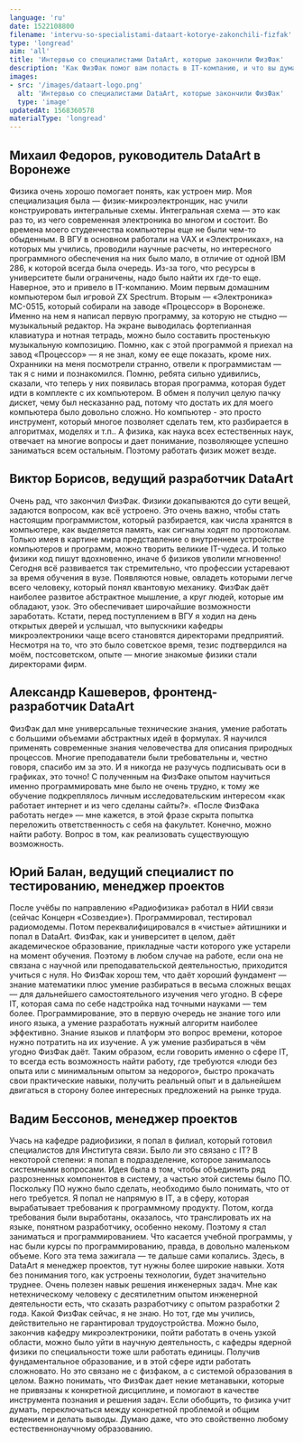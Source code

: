 ```yaml
---
language: 'ru'
date: 1522108800
filename: 'intervu-so-specialistami-dataart-kotorye-zakonchili-fizfak'
type: 'longread'
aim: 'all'
title: 'Интервью со специалистами DataArt, которые закончили ФизФак'
description: 'Как ФизФак помог вам попасть в IT-компанию, и что вы думаете о мифе, что после его окончания работать негде?'
images:
- src: '/images/dataart-logo.png'
  alt: 'Интервью со специалистами DataArt, которые закончили ФизФак'
  type: 'image'
updatedAt: 1568360578
materialType: 'longread'
---
```

Михаил Федоров, руководитель DataArt в Воронеже
-----------------------------------------------

Физика очень хорошо помогает понять, как устроен мир. Моя специализация была — физик-микроэлектронщик, нас учили конструировать интегральные схемы. Интегральная схема — это как раз то, из чего современная электроника во многом и состоит. Во времена моего студенчества компьютеры еще не были чем-то обыденным. В ВГУ в основном работали на VAX и «Электрониках», на которых мы учились, проводили научные расчеты, но интересного программного обеспечения на них было мало, в отличие от одной IBM 286, к которой всегда была очередь. Из-за того, что ресурсы в университете были ограничены, надо было найти их где-то еще. Наверное, это и привело в IT-компанию. Моим первым домашним компьютером был игровой ZX Spectrum. Вторым — «Электроника» МС-0515, который собирали на заводе «Процессор» в Воронеже. Именно на нем я написал первую программу, за которую не стыдно — музыкальный редактор. На экране выводилась фортепианная клавиатура и нотная тетрадь, можно было составить простенькую музыкальную композицию. Помню, как с этой программой я приехал на завод «Процессор» — я не знал, кому ее еще показать, кроме них. Охранники на меня посмотрели странно, отвели к программистам — так я с ними и познакомился. Помню, ребята сильно удивились, сказали, что теперь у них появилась вторая программа, которая будет идти в комплекте с их компьютером. В обмен я получил целую пачку дискет, чему был несказанно рад, потому что достать их для моего компьютера было довольно сложно. Но компьютер - это просто инструмент, который многое позволяет сделать тем, кто разбирается в алгоритмах, моделях и т.п.. А физика, как наука всех естественных наук, отвечает на многие вопросы и дает понимание, позволяющее успешно заниматься всем остальным. Поэтому работать физик может везде.

Виктор Борисов, ведущий разработчик DataArt
-------------------------------------------

Очень рад, что закончил ФизФак. Физики докапываются до сути вещей, задаются вопросом, как всё устроено. Это очень важно, чтобы стать настоящим программистом, который разбирается, как числа хранятся в компьютере, как выделяется память, как сигналы ходят по протоколам. Только имея в картине мира представление о внутреннем устройстве компьютеров и программ, можно творить великие IT-чудеса. И только физики код пишут вдохновенно, иначе б физиков уволили мгновенно! Сегодня всё развивается так стремительно, что профессии устаревают за время обучения в вузе. Появляются новые, овладеть которыми легче всего человеку, который понял квантовую механику. ФизФак даёт наиболее развитое абстрактное мышление, а круг людей, которые им обладают, узок. Это обеспечивает широчайшие возможности заработать. Кстати, перед поступлением в ВГУ я ходил на день открытых дверей и услышал, что выпускники кафедры микроэлектроники чаще всего становятся директорами предприятий. Несмотря на то, что это было советское время, тезис подтвердился на моём, постсоветском, опыте — многие знакомые физики стали директорами фирм.

Александр Кашеверов, фронтенд-разработчик DataArt
-------------------------------------------------

ФизФак дал мне универсальные технические знания, умение работать с большими объемами абстрактных идей в формулах. Я научился применять современные знания человечества для описания природных процессов. Многие преподаватели были требовательны и, честно говоря, спасибо им за это. И я никогда не разучусь подписывать оси в графиках, это точно! С полученным на ФизФаке опытом научиться именно программировать мне было не очень трудно, к тому же обучение подкреплялось личным исследовательским интересом «как работает интернет и из чего сделаны сайты?». «После ФизФака работать негде» — мне кажется, в этой фразе скрыта попытка переложить ответственность с себя на факультет. Конечно, можно найти работу. Вопрос в том, как реализовать существующую возможность.

Юрий Балан, ведущий специалист по тестированию, менеджер проектов
-----------------------------------------------------------------

После учёбы по направлению «Радиофизика» работал в НИИ связи (сейчас Концерн «Созвездие»). Программировал, тестировал радиомодемы. Потом переквалифицировался в «чистые» айтишники и попал в DataArt. ФизФак, как и университет в целом, даёт академическое образование, прикладные части которого уже устарели на момент обучения. Поэтому в любом случае на работе, если она не связана с научной или преподавательской деятельностью, приходится учиться с нуля. Но ФизФак хорош тем, что даёт хороший фундамент — знание математики плюс умение разбираться в весьма сложных вещах — для дальнейшего самостоятельного изучения чего угодно. В сфере IT, которая сама по себе надстройка над точными науками — тем более. Программирование, это в первую очередь не знание того или иного языка, а умение разработать нужный алгоритм наиболее эффективно. Знание языков и платформ это вопрос времени, которое нужно потратить на их изучение. А уж умение разбираться в чём угодно ФизФак даёт. Таким образом, если говорить именно о сфере IT, то всегда есть возможность найти работу, где требуются «люди без опыта или с минимальным опытом за недорого», быстро прокачать свои практические навыки, получить реальный опыт и в дальнейшем двигаться в сторону более интересных предложений на рынке труда.

Вадим Бессонов, менеджер проектов
---------------------------------

Учась на кафедре радиофизики, я попал в филиал, который готовил специалистов для Института связи. Было ли это связано с IT? В некоторой степени: я попал в подразделение, которое занималось системными вопросами. Идея была в том, чтобы объединить ряд разрозненных компонентов в систему, а частью этой системы было ПО. Поскольку ПО нужно было сделать, необходимо было понимать, что от него требуется. Я попал не напрямую в IT, а в сферу, которая вырабатывает требования к программному продукту. Потом, когда требования были выработаны, оказалось, что транслировать их на языке, понятном разработчику, особенно некому. Поэтому я стал заниматься и программированием. Что касается учебной программы, у нас были курсы по программированию, правда, в довольно маленьком объеме. Кого эта тема зажигала — те дальше сами копались. Здесь, в DataArt я менеджер проектов, тут нужны более широкие навыки. Хотя без понимания того, как устроены технологии, будет значительно труднее. Очень полезен навык решения инженерных задач. Мне как нетехническому человеку с десятилетним опытом инженерной деятельности есть, что сказать разработчику с опытом разработки 2 года. Какой ФизФак сейчас, я не знаю. Но тот, где мы учились, действительно не гарантировал трудоустройства. Можно было, закончив кафедру микроэлектроники, пойти работать в очень узкой области, можно было уйти в научную деятельность, с кафедры ядерной физики по специальности тоже шли работать единицы. Получив фундаментальное образование, и в этой сфере идти работать сложновато. Но это связано не с физфаком, а с системой образования в целом. Важно понимать, что ФизФак дает некие метанавыки, которые не привязаны к конкретной дисциплине, и помогают в качестве инструмента познания и решения задач. Если обобщить, то физика учит думать, переключаться между конкретной проблемой и общим видением и делать выводы. Думаю даже, что это свойственно любому естественнонаучному образованию.
